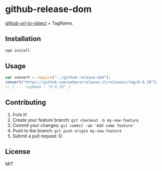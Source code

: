 # github-release-dom

[github-url-to-object](https://github.com/zeke/github-url-to-object "github-url-to-object") + TagName.

## Installation

```sh
npm install 
```

## Usage

``` js
var convert = require("../github-release-dom");
convert("https://github.com/webpro/release-it/releases/tag/0.0.10");
// { ... tagName : "0.0.10" }
```

## Contributing

1. Fork it!
2. Create your feature branch: `git checkout -b my-new-feature`
3. Commit your changes: `git commit -am 'Add some feature'`
4. Push to the branch: `git push origin my-new-feature`
5. Submit a pull request :D

## License

MIT